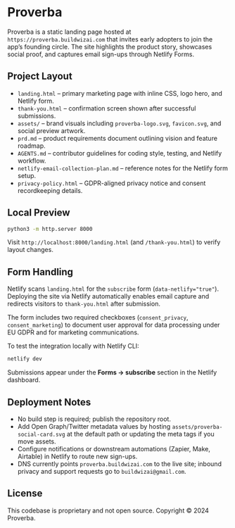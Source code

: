 # Proverba

Proverba is a static landing page hosted at `https://proverba.buildwizai.com` that invites early adopters to join the app’s founding circle. The site highlights the product story, showcases social proof, and captures email sign-ups through Netlify Forms.

## Project Layout
- `landing.html` – primary marketing page with inline CSS, logo hero, and Netlify form.
- `thank-you.html` – confirmation screen shown after successful submissions.
- `assets/` – brand visuals including `proverba-logo.svg`, `favicon.svg`, and social preview artwork.
- `prd.md` – product requirements document outlining vision and feature roadmap.
- `AGENTS.md` – contributor guidelines for coding style, testing, and Netlify workflow.
- `netlify-email-collection-plan.md` – reference notes for the Netlify form setup.
- `privacy-policy.html` – GDPR-aligned privacy notice and consent recordkeeping details.

## Local Preview
```bash
python3 -m http.server 8000
```
Visit `http://localhost:8000/landing.html` (and `/thank-you.html`) to verify layout changes.

## Form Handling
Netlify scans `landing.html` for the `subscribe` form (`data-netlify="true"`). Deploying the site via Netlify automatically enables email capture and redirects visitors to `thank-you.html` after submission.

The form includes two required checkboxes (`consent_privacy`, `consent_marketing`) to document user approval for data processing under EU GDPR and for marketing communications.

To test the integration locally with Netlify CLI:
```bash
netlify dev
```
Submissions appear under the **Forms → subscribe** section in the Netlify dashboard.

## Deployment Notes
- No build step is required; publish the repository root.
- Add Open Graph/Twitter metadata values by hosting `assets/proverba-social-card.svg` at the default path or updating the meta tags if you move assets.
- Configure notifications or downstream automations (Zapier, Make, Airtable) in Netlify to route new sign-ups.
- DNS currently points `proverba.buildwizai.com` to the live site; inbound privacy and support requests go to `buildwizai@gmail.com`.

## License
This codebase is proprietary and not open source. Copyright © 2024 Proverba.
